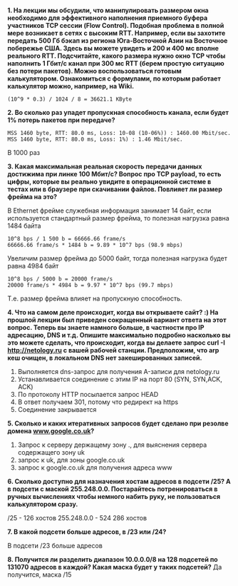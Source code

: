 **1. На лекции мы обсудили, что манипулировать размером окна необходимо для эффективного наполнения приемного буфера участников TCP сессии (Flow Control). Подобная проблема в полной мере возникает в сетях с высоким RTT. Например, если вы захотите передать 500 Гб бэкап из региона Юга-Восточной Азии на Восточное побережье США. Здесь вы можете увидеть и 200 и 400 мс вполне реального RTT. Подсчитайте, какого размера нужно окно TCP чтобы наполнить 1 Гбит/с канал при 300 мс RTT (берем простую ситуацию без потери пакетов). Можно воспользоваться готовым калькулятором. Ознакомиться с формулами, по которым работает калькулятор можно, например, на Wiki.**  

```
(10^9 * 0.3) / 1024 / 8 = 36621.1 KByte
```
 
**2. Во сколько раз упадет пропускная способность канала, если будет 1% потерь пакетов при передаче?** 
```
MSS 1460 byte, RTT: 80.0 ms, Loss: 10-08 (10-06%)) : 1460.00 Mbit/sec.
MSS 1460 byte, RTT: 80.0 ms, Loss: 1%) : 1.46 Mbit/sec.
```
В 1000 раз  

**3. Какая максимальная реальная скорость передачи данных достижима при линке 100 Мбит/с? Вопрос про TCP payload, то есть цифры, которые вы реально увидите в операционной системе в тестах или в браузере при скачивании файлов. Повлияет ли размер фрейма на это?**  

В Ethernet фрейме служебная информация занимает 14 байт, если используется стандартный размер фрейма, то полезная нагрузка равна 1484 байта
```
10^8 bps / 1 500 b = 66666.66 frame/s
66666.66 frame/s * 1484 b = 9.89 * 10^7 bps (98.9 mbps)
```
Увеличим размер фрейма до 5000 байт, тогда полезная нагрузка будет равна 4984 байт
```
10^8 bps / 5000 b = 20000 frame/s
20000 frame/s * 4984 b = 9.97 * 10^7 bps (99.7 mbps)
```
Т.е. размер фрейма влияет на пропускную способность.  

**4. Что на самом деле происходит, когда вы открываете сайт? :) На прошлой лекции был приведен сокращенный вариант ответа на этот вопрос. Теперь вы знаете намного больше, в частности про IP адресацию, DNS и т.д. Опишите максимально подробно насколько вы это можете сделать, что происходит, когда вы делаете запрос curl -I http://netology.ru с вашей рабочей станции. Предположим, что arp кеш очищен, в локальном DNS нет закешированных записей.**  

1. Выполняется dns-запрос для получения A-записи для netology.ru
2. Устанавливается соединение с этим IP  на порт 80 (SYN, SYN,ACK, ACK)
3. По протоколу HTTP посылается запрос HEAD
4. В ответ получаем 301, потому что редирект на https
5. Соединение закрывается 

**5. Сколько и каких итеративных запросов будет сделано при резолве домена www.google.co.uk?**

1. Запрос к серверу держащему зону ., для выяснения сервера содержащего зону uk
2. запрос к uk, для зоны google.co.uk
3. запрос к google.co.uk для получения адреса www  

**6. Сколько доступно для назначения хостам адресов в подсети /25? А в подсети с маской 255.248.0.0. Постарайтесь потренироваться в ручных вычислениях чтобы немного набить руку, не пользоваться калькулятором сразу.**  

/25 - 126 хостов
255.248.0.0 - 524 286 хостов  

**7. В какой подсети больше адресов, в /23 или /24?**

В подсети /23 больше адресов

**8. Получится ли разделить диапазон 10.0.0.0/8 на 128 подсетей по 131070 адресов в каждой? Какая маска будет у таких подсетей?**
Да получится, маска /15

